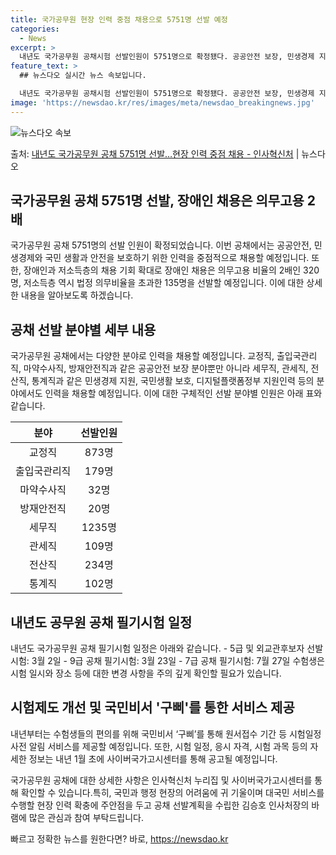 ```yaml
---
title: 국가공무원 현장 인력 중점 채용으로 5751명 선발 예정
categories:
  - News
excerpt: >
  내년도 국가공무원 공채시험 선발인원이 5751명으로 확정됐다. 공공안전 보장, 민생경제 지원 등 국민 생활과…
feature_text: >
  ## 뉴스다오 실시간 뉴스 속보입니다.

  내년도 국가공무원 공채시험 선발인원이 5751명으로 확정됐다. 공공안전 보장, 민생경제 지원 등 국민 생활과…
image: 'https://newsdao.kr/res/images/meta/newsdao_breakingnews.jpg'
---
```


![뉴스다오 속보](https://newsdao.kr/res/images/meta/newsdao_breakingnews.jpg)

<p>출처: <a href="https://newsdao.kr/2889" rel="dofollow">내년도 국가공무원 공채 5751명 선발…현장 인력 중점 채용 - 인사혁신처</a> | 뉴스다오</p>

<h2 data-ke-size="size26">국가공무원 공채 5751명 선발, 장애인 채용은 의무고용 2배</h2>
국가공무원 공채 5751명의 선발 인원이 확정되었습니다. 이번 공채에서는 공공안전, 민생경제와 국민 생활과 안전을 보호하기 위한 인력을 중점적으로 채용할 예정입니다. 또한, 장애인과 저소득층의 채용 기회 확대로 장애인 채용은 의무고용 비율의 2배인 320명, 저소득층 역시 법정 의무비율을 초과한 135명을 선발할 예정입니다. 이에 대한 상세한 내용을 알아보도록 하겠습니다.

<p data-ke-size="size16"></p>

<h2 data-ke-size="size24">공채 선발 분야별 세부 내용</h2>
국가공무원 공채에서는 다양한 분야로 인력을 채용할 예정입니다. 교정직, 출입국관리직, 마약수사직, 방재안전직과 같은 공공안전 보장 분야뿐만 아니라 세무직, 관세직, 전산직, 통계직과 같은 민생경제 지원, 국민생활 보호, 디지털플랫폼정부 지원인력 등의 분야에서도 인력을 채용할 예정입니다. 이에 대한 구체적인 선발 분야별 인원은 아래 표와 같습니다.

<table>
<thead>
<tr>
<th>분야</th>
<th>선발인원</th>
</tr>
</thead>
<tbody>
<tr>
<td style="text-align: center;">교정직</td>
<td style="text-align: center;">873명</td>
</tr>
<tr>
<td style="text-align: center;">출입국관리직</td>
<td style="text-align: center;">179명</td>
</tr>
<tr>
<td style="text-align: center;">마약수사직</td>
<td style="text-align: center;">32명</td>
</tr>
<tr>
<td style="text-align: center;">방재안전직</td>
<td style="text-align: center;">20명</td>
</tr>
<tr>
<td style="text-align: center;">세무직</td>
<td style="text-align: center;">1235명</td>
</tr>
<tr>
<td style="text-align: center;">관세직</td>
<td style="text-align: center;">109명</td>
</tr>
<tr>
<td style="text-align: center;">전산직</td>
<td style="text-align: center;">234명</td>
</tr>
<tr>
<td style="text-align: center;">통계직</td>
<td style="text-align: center;">102명</td>
</tr>
</tbody>
</table>

<p data-ke-size="size16"></p>

<h2 data-ke-size="size24">내년도 공무원 공채 필기시험 일정</h2>
내년도 국가공무원 공채 필기시험 일정은 아래와 같습니다.
- 5급 및 외교관후보자 선발시험: 3월 2일
- 9급 공채 필기시험: 3월 23일
- 7급 공채 필기시험: 7월 27일
수험생은 시험 일시와 장소 등에 대한 변경 사항을 주의 깊게 확인할 필요가 있습니다.

<p data-ke-size="size16"></p>

<h2 data-ke-size="size24">시험제도 개선 및 국민비서 '구삐'를 통한 서비스 제공</h2>
내년부터는 수험생들의 편의를 위해 국민비서 ‘구삐’를 통해 원서접수 기간 등 시험일정 사전 알림 서비스를 제공할 예정입니다. 또한, 시험 일정, 응시 자격, 시험 과목 등의 자세한 정보는 내년 1월 초에 사이버국가고시센터를 통해 공고될 예정입니다.

<p data-ke-size="size16"></p>

국가공무원 공채에 대한 상세한 사항은 인사혁신처 누리집 및 사이버국가고시센터를 통해 확인할 수 있습니다.특히, 국민과 행정 현장의 어려움에 귀 기울이며 대국민 서비스를 수행할 현장 인력 확충에 주안점을 두고 공채 선발계획을 수립한 김승호 인사처장의 바램에 많은 관심과 참여 부탁드립니다. 

빠르고 정확한 뉴스를 원한다면? 바로, <a href="https://newsdao.kr" rel="dofollow">https://newsdao.kr</a>


    
